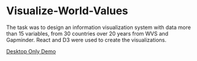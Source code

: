 # Visualize-World-Values

The task was to design an information visualization system with data more than 15 variables, from 30 countries over 20 years from WVS and Gapminder. React and D3 were used to create the visualizations.

[Desktop Only Demo](https://oscarwiigh.github.io/Visualize-World-Values/ "Demo")